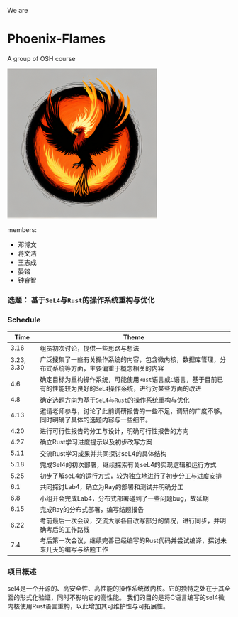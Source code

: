 We are
# Phoenix-Flames
A group of OSH course

<img src="docs/src/symbol.png" alt="symol" style="zoom: 33%;" />

members:
* 邓博文
* 蒋文浩
* 王志成
* 晏铭
* 钟睿智

### 选题： 基于`SeL4`与`Rust`的操作系统重构与优化


### Schedule

| Time       | Theme                                                        |
| ---------- | ------------------------------------------------------------ |
| 3.16       | 组员初次讨论，提供一些思路与想法                             |
| 3.23, 3.30 | 广泛搜集了一些有关操作系统的内容，包含微内核，数据库管理，分布式系统等方面，主要偏重于概念相关的内容 |
| 4.6        | 确定目标为重构操作系统，可能使用`Rust`语言或`C`语言，基于目前已有的性能较为良好的`SeL4`操作系统，进行对某些方面的改进 |
| 4.8        | 确定选题方向为基于`SeL4`与`Rust`的操作系统重构与优化         |
| 4.13       | 邀请老师参与，讨论了此前调研报告的一些不足，调研的广度不够。同时明确了具体的选题内容与一些细节。 |
| 4.20       | 进行可行性报告的分工与设计，明确可行性报告的方向                                                             |
| 4.27       | 确立Rust学习进度提示以及初步改写方案                                                             |
| 5.11       | 交流Rust学习成果并共同探讨seL4的具体结构                                                             |
| 5.18       | 完成Sel4的初次部署，继续探索有关seL4的实现逻辑和运行方式                                                            |
| 5.25       | 初步了解seL4的运行方式，较为独立地进行了初步分工与进度安排                                                            |
| 6.1        | 共同探讨Lab4，确立为Ray的部署和测试并明确分工                                                             |
| 6.8        | 小组开会完成Lab4，分布式部署碰到了一些问题bug，故延期                                                             |
| 6.15       | 完成Ray的分布式部署，编写结题报告                                                             |
| 6.22       | 考前最后一次会议，交流大家各自改写部分的情况，进行同步，并明确考后的工作路线                                                            |
| 7.4        | 考后第一次会议，继续完善已经编写的Rust代码并尝试编译，探讨未来几天的编写与结题工作                                                            |


### 项目概述

sel4是一个开源的、高安全性、高性能的操作系统微内核。它的独特之处在于其全面的形式化验证，同时不影响它的高性能。
我们的目的是将C语言编写的sel4微内核使用Rust语言重构，以此增加其可维护性与可拓展性。
